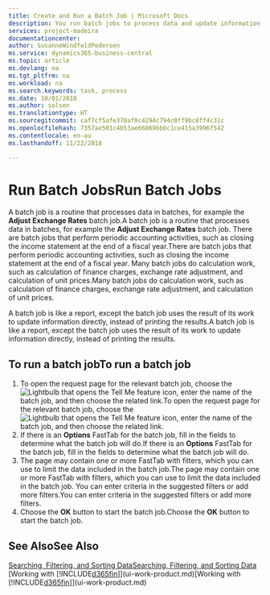 ```yaml
---
title: Create and Run a Batch Job | Microsoft Docs
description: You run batch jobs to process data and update information, for example, to do periodic accounting activities, or to do calculations.
services: project-madeira
documentationcenter: 
author: SusanneWindfeldPedersen
ms.service: dynamics365-business-central
ms.topic: article
ms.devlang: na
ms.tgt_pltfrm: na
ms.workload: na
ms.search.keywords: task, process
ms.date: 10/01/2018
ms.author: solsen
ms.translationtype: HT
ms.sourcegitcommit: caf7cf5afe370af0c4294c794c0ff9bc8ff4c31c
ms.openlocfilehash: 7357ae501c4b53ae66869bbbc1ce415a3996f542
ms.contentlocale: en-au
ms.lasthandoff: 11/22/2018

---
```

# <a name="run-batch-jobs"></a><span data-ttu-id="94d76-103">Run Batch Jobs</span><span class="sxs-lookup"><span data-stu-id="94d76-103">Run Batch Jobs</span></span>
<span data-ttu-id="94d76-104">A batch job is a routine that processes data in batches, for example the **Adjust Exchange Rates** batch job.</span><span class="sxs-lookup"><span data-stu-id="94d76-104">A batch job is a routine that processes data in batches, for example the **Adjust Exchange Rates** batch job.</span></span> <span data-ttu-id="94d76-105">There are batch jobs that perform periodic accounting activities, such as closing the income statement at the end of a fiscal year.</span><span class="sxs-lookup"><span data-stu-id="94d76-105">There are batch jobs that perform periodic accounting activities, such as closing the income statement at the end of a fiscal year.</span></span> <span data-ttu-id="94d76-106">Many batch jobs do calculation work, such as calculation of finance charges, exchange rate adjustment, and calculation of unit prices.</span><span class="sxs-lookup"><span data-stu-id="94d76-106">Many batch jobs do calculation work, such as calculation of finance charges, exchange rate adjustment, and calculation of unit prices.</span></span>

<span data-ttu-id="94d76-107">A batch job is like a report, except the batch job uses the result of its work to update information directly, instead of printing the results.</span><span class="sxs-lookup"><span data-stu-id="94d76-107">A batch job is like a report, except the batch job uses the result of its work to update information directly, instead of printing the results.</span></span>

## <a name="to-run-a-batch-job"></a><span data-ttu-id="94d76-108">To run a batch job</span><span class="sxs-lookup"><span data-stu-id="94d76-108">To run a batch job</span></span>
1. <span data-ttu-id="94d76-109">To open the request page for the relevant batch job, choose the ![Lightbulb that opens the Tell Me feature](media/ui-search/search_small.png "Tell me what you want to do") icon, enter the name of the batch job, and then choose the related link.</span><span class="sxs-lookup"><span data-stu-id="94d76-109">To open the request page for the relevant batch job, choose the ![Lightbulb that opens the Tell Me feature](media/ui-search/search_small.png "Tell me what you want to do") icon, enter the name of the batch job, and then choose the related link.</span></span>
2. <span data-ttu-id="94d76-110">If there is an **Options** FastTab for the batch job, fill in the fields to determine what the batch job will do.</span><span class="sxs-lookup"><span data-stu-id="94d76-110">If there is an **Options** FastTab for the batch job, fill in the fields to determine what the batch job will do.</span></span>
3. <span data-ttu-id="94d76-111">The page may contain one or more FastTab with filters, which you can use to limit the data included in the batch job.</span><span class="sxs-lookup"><span data-stu-id="94d76-111">The page may contain one or more FastTab with filters, which you can use to limit the data included in the batch job.</span></span> <span data-ttu-id="94d76-112">You can enter criteria in the suggested filters or add more filters.</span><span class="sxs-lookup"><span data-stu-id="94d76-112">You can enter criteria in the suggested filters or add more filters.</span></span>
4. <span data-ttu-id="94d76-113">Choose the **OK** button to start the batch job.</span><span class="sxs-lookup"><span data-stu-id="94d76-113">Choose the **OK** button to start the batch job.</span></span>

## <a name="see-also"></a><span data-ttu-id="94d76-114">See Also</span><span class="sxs-lookup"><span data-stu-id="94d76-114">See Also</span></span>
[<span data-ttu-id="94d76-115">Searching, Filtering, and Sorting Data</span><span class="sxs-lookup"><span data-stu-id="94d76-115">Searching, Filtering, and Sorting Data</span></span>](ui-enter-criteria-filters.md)  
<span data-ttu-id="94d76-116">[Working with [!INCLUDE[d365fin](includes/d365fin_md.md)]](ui-work-product.md)</span><span class="sxs-lookup"><span data-stu-id="94d76-116">[Working with [!INCLUDE[d365fin](includes/d365fin_md.md)]](ui-work-product.md)</span></span>

